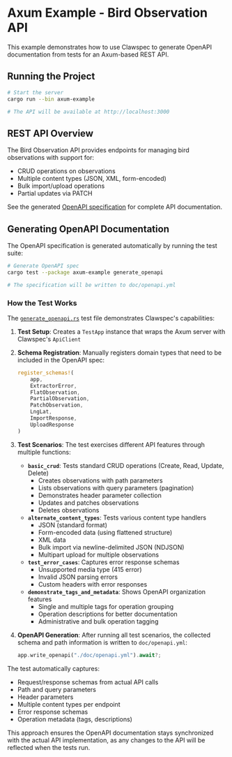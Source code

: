 # Axum Example - Bird Observation API

This example demonstrates how to use Clawspec to generate OpenAPI documentation from tests for an Axum-based REST API.

## Running the Project

```bash
# Start the server
cargo run --bin axum-example

# The API will be available at http://localhost:3000
```

## REST API Overview

The Bird Observation API provides endpoints for managing bird observations with support for:

- CRUD operations on observations
- Multiple content types (JSON, XML, form-encoded)
- Bulk import/upload operations
- Partial updates via PATCH

See the generated [OpenAPI specification](./doc/openapi.yml) for complete API documentation.

## Generating OpenAPI Documentation

The OpenAPI specification is generated automatically by running the test suite:

```bash
# Generate OpenAPI spec
cargo test --package axum-example generate_openapi

# The specification will be written to doc/openapi.yml
```

### How the Test Works

The [`generate_openapi.rs`](./tests/generate_openapi.rs) test file demonstrates Clawspec's capabilities:

1. **Test Setup**: Creates a `TestApp` instance that wraps the Axum server with Clawspec's `ApiClient`
2. **Schema Registration**: Manually registers domain types that need to be included in the OpenAPI spec:

   ```rust
   register_schemas!(
       app,
       ExtractorError,
       FlatObservation,
       PartialObservation,
       PatchObservation,
       LngLat,
       ImportResponse,
       UploadResponse
   )
   ```

3. **Test Scenarios**: The test exercises different API features through multiple functions:
   - **`basic_crud`**: Tests standard CRUD operations (Create, Read, Update, Delete)
     - Creates observations with path parameters
     - Lists observations with query parameters (pagination)
     - Demonstrates header parameter collection
     - Updates and patches observations
     - Deletes observations
   - **`alternate_content_types`**: Tests various content type handlers
     - JSON (standard format)
     - Form-encoded data (using flattened structure)
     - XML data
     - Bulk import via newline-delimited JSON (NDJSON)
     - Multipart upload for multiple observations
   - **`test_error_cases`**: Captures error response schemas
     - Unsupported media type (415 error)
     - Invalid JSON parsing errors
     - Custom headers with error responses
   - **`demonstrate_tags_and_metadata`**: Shows OpenAPI organization features
     - Single and multiple tags for operation grouping
     - Operation descriptions for better documentation
     - Administrative and bulk operation tagging

4. **OpenAPI Generation**: After running all test scenarios, the collected schema and path information is written to `doc/openapi.yml`:
   ```rust
   app.write_openapi("./doc/openapi.yml").await?;
   ```

The test automatically captures:

- Request/response schemas from actual API calls
- Path and query parameters
- Header parameters
- Multiple content types per endpoint
- Error response schemas
- Operation metadata (tags, descriptions)

This approach ensures the OpenAPI documentation stays synchronized with the actual API implementation, as any changes to the API will be reflected when the tests run.
